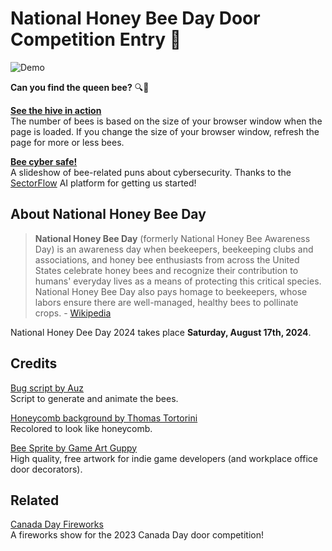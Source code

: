 # National Honey Bee Day Door Competition Entry 🐝

![Demo](demo.gif)

**Can you find the queen bee?** 🔍🐝

**[See the hive in action](https://cityssm.github.io/national-bee-day)**<br />
The number of bees is based on the size of your browser window when the page is loaded.
If you change the size of your browser window, refresh the page for more or less bees.

**[Bee cyber safe!](https://cityssm.github.io/national-bee-day/puns.html)**<br />
A slideshow of bee-related puns about cybersecurity.
Thanks to the [SectorFlow](https://sectorflow.ai/) AI platform for getting us started!

## About National Honey Bee Day

> **National Honey Bee Day** (formerly National Honey Bee Awareness Day) is an awareness day when beekeepers, beekeeping clubs and associations, and honey bee enthusiasts from across the United States celebrate honey bees and recognize their contribution to humans' everyday lives as a means of protecting this critical species. National Honey Bee Day also pays homage to beekeepers, whose labors ensure there are well-managed, healthy bees to pollinate crops. - [Wikipedia](https://en.wikipedia.org/wiki/National_Honey_Bee_Day)

National Honey Dee Day 2024 takes place **Saturday, August 17th, 2024**.

## Credits

[Bug script by Auz](https://github.com/Auz/Bug)<br />
Script to generate and animate the bees.

[Honeycomb background by Thomas Tortorini](https://codepen.io/mr21/pen/WgyYWM)<br />
Recolored to look like honeycomb.

[Bee Sprite by Game Art Guppy](https://www.gameartguppy.com/shop/bee/)<br />
High quality, free artwork for indie game developers (and workplace office door decorators).

## Related

[Canada Day Fireworks](https://github.com/cityssm/canada-day-fireworks)<br />
A fireworks show for the 2023 Canada Day door competition!
